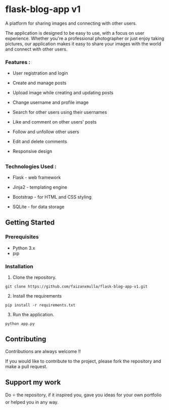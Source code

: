 
# flask-blog-app v1

A platform for sharing images and connecting with other users. 

The application is designed to be easy to use, with a focus on user experience. Whether you're a professional photographer or just enjoy taking pictures, our application makes it easy to share your images with the world and connect with other users.

###

### Features : 

- User registration and login

- Create and manage posts

- Upload image while creating and updating posts

- Change username and profile image

- Search for other users using their usernames

- Like and comment on other users' posts

- Follow and unfollow other users

- Edit and delete comments

- Responsive design

##
### Technologies Used : 

- Flask - web framework

- Jinja2 - templating engine

- Bootstrap - for HTML and CSS styling

- SQLite - for data storage


##
## Getting Started

### Prerequisites

- Python 3.x
- pip

### 





### Installation

1. Clone the repository.

```
git clone https://github.com/faizanxmulla/flask-blog-app-v1.git

```

2. Install the requirements 
 
```
pip install -r requirements.txt

```

3. Run the application. 

```
python app.py
```

## Contributing

Contributions are always welcome !!

If you would like to contribute to the project, please fork the repository and make a pull request.



## Support my work 
Do ⭐ the repository, if it inspired you, gave you ideas for your own portfolio or helped you in any way.


